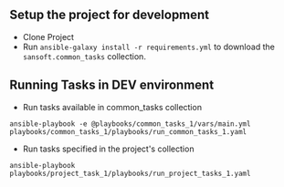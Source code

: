 
## Setup the project for development

* Clone Project
* Run `ansible-galaxy install -r requirements.yml` to download the `sansoft.common_tasks` collection.


## Running Tasks in DEV environment

* Run tasks available in common_tasks collection

```
ansible-playbook -e @playbooks/common_tasks_1/vars/main.yml playbooks/common_tasks_1/playbooks/run_common_tasks_1.yaml

```

* Run tasks specified in the project's collection

```
ansible-playbook playbooks/project_task_1/playbooks/run_project_tasks_1.yaml
```